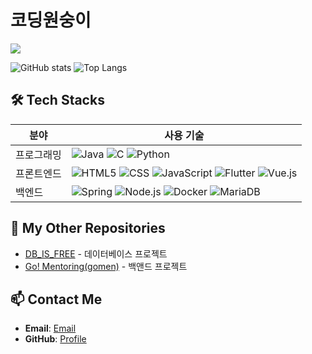# 코딩원숭이

<img src="https://capsule-render.vercel.app/api?type=blur&color=auto&height=300&section=header&text=Han%20Coal&fontSize=150_render&animation=fadeIn" />

![GitHub stats](https://github-readme-stats.vercel.app/api?username=Hancoal&show_icons=true&theme=radical)
![Top Langs](https://github-readme-stats.vercel.app/api/top-langs/?username=Hancoal)

## 🛠 Tech Stacks
| 분야        | 사용 기술            |
|-------------|----------------------|
| 프로그래밍 | ![Java](https://img.shields.io/badge/Java-007396?style=for-the-badge&logo=java&logoColor=white) ![C](https://img.shields.io/badge/C-A8B9CC?style=for-the-badge&logo=c&logoColor=white) ![Python](https://img.shields.io/badge/Python-3776AB?style=for-the-badge&logo=python&logoColor=white) |
| 프론트엔드 | ![HTML5](https://img.shields.io/badge/HTML5-E34F26?style=for-the-badge&logo=html5&logoColor=white) ![CSS](https://img.shields.io/badge/CSS-1572B6?style=for-the-badge&logo=css3&logoColor=white) ![JavaScript](https://img.shields.io/badge/JavaScript-F7DF1E?style=for-the-badge&logo=javascript&logoColor=black) ![Flutter](https://img.shields.io/badge/Flutter-02569B?style=for-the-badge&logo=flutter&logoColor=white) ![Vue.js](https://img.shields.io/badge/Vue.js-4FC08D?style=for-the-badge&logo=vuedotjs&logoColor=white) |
| 백엔드     | ![Spring](https://img.shields.io/badge/Spring-6DB33F?style=for-the-badge&logo=spring&logoColor=white) ![Node.js](https://img.shields.io/badge/Node.js-339933?style=for-the-badge&logo=nodedotjs&logoColor=white) ![Docker](https://img.shields.io/badge/Docker-2496ED?style=for-the-badge&logo=docker&logoColor=white) ![MariaDB](https://img.shields.io/badge/MariaDB-003545?style=for-the-badge&logo=mariadb&logoColor=white) |

## 🔗 My Other Repositories
- [DB_IS_FREE](https://github.com/Hancoal/be14-1st-DB_IS_FREE-CHECK_GymPT) - 데이터베이스 프로젝트
- [Go! Mentoring(gomen)](https://github.com/Hancoal/be14-2nd-tuna-GoMen) - 백앤드 프로젝트

## 📫 Contact Me
- **Email**: [Email](hancoal719898@gmail.com)
- **GitHub**: [Profile](https://github.com/hancoal)
